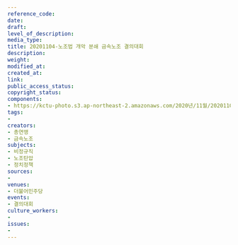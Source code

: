 ```yaml
---
reference_code: 
date: 
draft: 
level_of_description: 
media_type: 
title: 20201104-노조법 개악 분쇄 금속노조 결의대회
description: 
weight: 
modified_at: 
created_at: 
link: 
public_access_status: 
copyright_status: 
components:
- https://kctu-photo.s3.ap-northeast-2.amazonaws.com/2020년/11월/20201104-노조법+개악+분쇄+금속노조+결의대회/_PIG9307.JPG
tags:
- 
creators:
- 총연맹
- 금속노조
subjects:
- 비정규직
- 노조탄압
- 정치정책
sources:
- 
venues:
- 더불어민주당
events:
- 결의대회
culture_workers:
- 
issues:
- 
---
```

